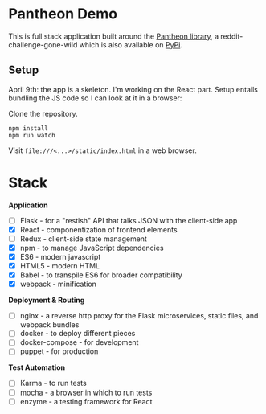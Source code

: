 # Pantheon Demo

This is full stack application built around the [Pantheon library](https://github.com/carawarner/pantheon), a reddit-challenge-gone-wild which is also available on [PyPi](https://pypi.org/project/pantheon-generator/).

## Setup

April 9th: the app is a skeleton. I'm working on the React part. Setup entails bundling the JS code so I can look at it in a browser:

Clone the repository.
```
npm install
npm run watch
```
Visit `file:///<...>/static/index.html` in a web browser.

# Stack

**Application**
- [ ] Flask - for a "restish" API that talks JSON with the client-side app
- [x] React - componentization of frontend elements
- [ ] Redux - client-side state management
- [x] npm - to manage JavaScript dependencies
- [x] ES6 - modern javascript
- [x] HTML5 - modern HTML
- [x] Babel - to transpile ES6 for broader compatibility
- [x] webpack - minification

**Deployment & Routing**
- [ ] nginx - a reverse http proxy for the Flask microservices, static files, and webpack bundles
- [ ] docker - to deploy different pieces
- [ ] docker-compose - for development
- [ ] puppet - for production

**Test Automation**
- [ ] Karma - to run tests
- [ ] mocha - a browser in which to run tests
- [ ] enzyme - a testing framework for React
